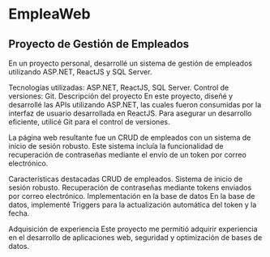 # EmpleaWeb
## Proyecto de Gestión de Empleados
En un proyecto personal, desarrollé un sistema de gestión de empleados utilizando ASP.NET, ReactJS y SQL Server.

Tecnologías utilizadas: ASP.NET, ReactJS, SQL Server.
Control de versiones: Git.
Descripción del proyecto
En este proyecto, diseñé y desarrollé las APIs utilizando ASP.NET, las cuales fueron consumidas por la interfaz de usuario desarrollada en ReactJS. Para asegurar un desarrollo eficiente, utilicé Git para el control de versiones.

La página web resultante fue un CRUD de empleados con un sistema de inicio de sesión robusto. Este sistema incluía la funcionalidad de recuperación de contraseñas mediante el envío de un token por correo electrónico.

Características destacadas
CRUD de empleados.
Sistema de inicio de sesión robusto.
Recuperación de contraseñas mediante tokens enviados por correo electrónico.
Implementación en la base de datos
En la base de datos, implementé Triggers para la actualización automática del token y la fecha.

Adquisición de experiencia
Este proyecto me permitió adquirir experiencia en el desarrollo de aplicaciones web, seguridad y optimización de bases de datos.


